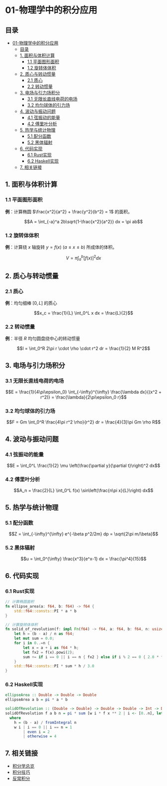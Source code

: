 # 01-物理学中的积分应用

## 目录

- [01-物理学中的积分应用](#01-物理学中的积分应用)
  - [目录](#目录)
  - [1. 面积与体积计算](#1-面积与体积计算)
    - [1.1 平面图形面积](#11-平面图形面积)
    - [1.2 旋转体体积](#12-旋转体体积)
  - [2. 质心与转动惯量](#2-质心与转动惯量)
    - [2.1 质心](#21-质心)
    - [2.2 转动惯量](#22-转动惯量)
  - [3. 电场与引力场积分](#3-电场与引力场积分)
    - [3.1 无限长直线电荷的电场](#31-无限长直线电荷的电场)
    - [3.2 均匀球体的引力场](#32-均匀球体的引力场)
  - [4. 波动与振动问题](#4-波动与振动问题)
    - [4.1 弦振动的能量](#41-弦振动的能量)
    - [4.2 傅里叶分析](#42-傅里叶分析)
  - [5. 热学与统计物理](#5-热学与统计物理)
    - [5.1 配分函数](#51-配分函数)
    - [5.2 黑体辐射](#52-黑体辐射)
  - [6. 代码实现](#6-代码实现)
    - [6.1 Rust实现](#61-rust实现)
    - [6.2 Haskell实现](#62-haskell实现)
  - [7. 相关链接](#7-相关链接)

## 1. 面积与体积计算

### 1.1 平面图形面积

**例**：计算椭圆 $\frac{x^2}{a^2} + \frac{y^2}{b^2} = 1$ 的面积。

$$A = \int_{-a}^a 2b\sqrt{1-\frac{x^2}{a^2}} dx = \pi ab$$

### 1.2 旋转体体积

**例**：计算绕 $x$ 轴旋转 $y = f(x)$ ($a \leq x \leq b$) 所成体的体积。

$$V = \pi \int_a^b [f(x)]^2 dx$$

## 2. 质心与转动惯量

### 2.1 质心

**例**：均匀细棒 $[0, L]$ 的质心

$$x_c = \frac{1}{L} \int_0^L x dx = \frac{L}{2}$$

### 2.2 转动惯量

**例**：半径 $R$ 均匀圆盘绕中心的转动惯量

$$I = \int_0^R 2\pi r \cdot \rho \cdot r^2 dr = \frac{1}{2} M R^2$$

## 3. 电场与引力场积分

### 3.1 无限长直线电荷的电场

$$E = \frac{1}{4\pi\epsilon_0} \int_{-\infty}^{\infty} \frac{\lambda dx}{(x^2 + r^2)} = \frac{\lambda}{2\pi\epsilon_0 r}$$

### 3.2 均匀球体的引力场

$$F = Gm \int_0^R \frac{4\pi r^2 \rho}{r^2} dr = \frac{4}{3}\pi Gm \rho R$$

## 4. 波动与振动问题

### 4.1 弦振动的能量

$$E = \int_0^L \frac{1}{2} \mu \left(\frac{\partial y}{\partial t}\right)^2 dx$$

### 4.2 傅里叶分析

$$A_n = \frac{2}{L} \int_0^L f(x) \sin\left(\frac{n\pi x}{L}\right) dx$$

## 5. 热学与统计物理

### 5.1 配分函数

$$Z = \int_{-\infty}^{\infty} e^{-\beta p^2/2m} dp = \sqrt{2\pi m/\beta}$$

### 5.2 黑体辐射

$$u = \int_0^{\infty} \frac{x^3}{e^x-1} dx = \frac{\pi^4}{15}$$

## 6. 代码实现

### 6.1 Rust实现

```rust
// 计算椭圆面积
fn ellipse_area(a: f64, b: f64) -> f64 {
    std::f64::consts::PI * a * b
}

// 计算旋转体体积
fn solid_of_revolution(f: impl Fn(f64) -> f64, a: f64, b: f64, n: usize) -> f64 {
    let h = (b - a) / n as f64;
    let mut sum = 0.0;
    for i in 0..=n {
        let x = a + i as f64 * h;
        let fx2 = f(x).powi(2);
        sum += if i == 0 || i == n { fx2 } else if i % 2 == 0 { 2.0 * fx2 } else { 4.0 * fx2 };
    }
    std::f64::consts::PI * sum * h / 3.0
}
```

### 6.2 Haskell实现

```haskell
ellipseArea :: Double -> Double -> Double
ellipseArea a b = pi * a * b

solidOfRevolution :: (Double -> Double) -> Double -> Double -> Int -> Double
solidOfRevolution f a b n = pi * sum [w i * f x ** 2 | i <- [0..n], let x = a + fromIntegral i * h]
  where
    h = (b - a) / fromIntegral n
    w i | i == 0 || i == n = 1
        | even i = 2
        | otherwise = 4
```

## 7. 相关链接

- [积分学总览](../00-积分学总览.md)
- [积分技巧](../03-积分技巧/00-积分技巧总览.md)
- [反常积分](../04-反常积分/00-反常积分总览.md)
